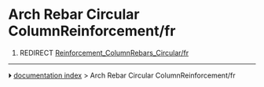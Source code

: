 # Arch Rebar Circular ColumnReinforcement/fr
1.  REDIRECT [Reinforcement_ColumnRebars_Circular/fr](Reinforcement_ColumnRebars_Circular/fr.md)



---
⏵ [documentation index](../README.md) > Arch Rebar Circular ColumnReinforcement/fr
